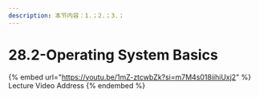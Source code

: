 ```yaml
---
description: 本节内容：1.；2.；3.；
---
```


# 28.2-Operating System Basics

{% embed url="https://youtu.be/1mZ-ztcwbZk?si=m7M4s018iihiUxj2" %}
Lecture Video Address
{% endembed %}
